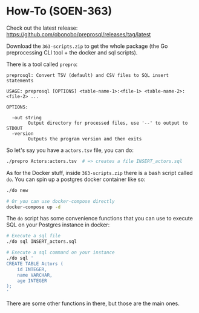 # How-To (SOEN-363)

Check out the latest release: <https://github.com/obonobo/preprosql/releases/tag/latest>

Download the `363-scripts.zip` to get the whole package (the Go preprocessing CLI tool + the docker and sql scripts).

There is a tool called `prepro`:

```plaintext
preprosql: Convert TSV (default) and CSV files to SQL insert statements

USAGE: preprosql [OPTIONS] <table-name-1>:<file-1> <table-name-2>:<file-2> ...

OPTIONS:

  -out string
    	Output directory for processed files, use '--' to output to STDOUT
  -version
    	Outputs the program version and then exits
```

So let's say you have a `actors.tsv` file, you can do:

```bash
./prepro Actors:actors.tsv  # => creates a file INSERT_actors.sql
```

As for the Docker stuff, inside `363-scripts.zip` there is a bash script called `do`. You can spin up a postgres docker container like so:

```bash
./do new

# Or you can use docker-compose directly
docker-compose up -d
```

The `do` script has some convenience functions that you can use to execute SQL on your Postgres instance in docker:

```bash
# Execute a sql file
./do sql INSERT_actors.sql

# Execute a sql command on your instance
./do sql '
CREATE TABLE Actors (
    id INTEGER,
    name VARCHAR,
    age INTEGER
);
'
```

There are some other functions in there, but those are the main ones.
